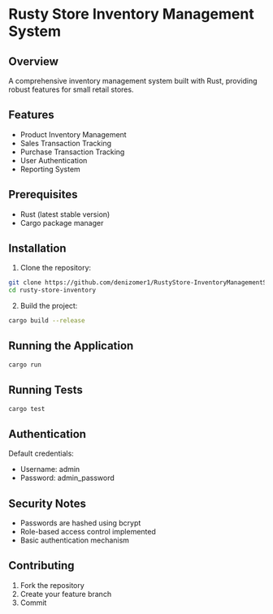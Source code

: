 # Rusty Store Inventory Management System

## Overview
A comprehensive inventory management system built with Rust, providing robust features for small retail stores.

## Features
- Product Inventory Management
- Sales Transaction Tracking
- Purchase Transaction Tracking
- User Authentication
- Reporting System

## Prerequisites
- Rust (latest stable version)
- Cargo package manager

## Installation
1. Clone the repository:
```bash
git clone https://github.com/denizomer1/RustyStore-InventoryManagementSystem.git
cd rusty-store-inventory
```

2. Build the project:
```bash
cargo build --release
```

## Running the Application
```bash
cargo run
```

## Running Tests
```bash
cargo test
```

## Authentication
Default credentials:
- Username: admin
- Password: admin_password

## Security Notes
- Passwords are hashed using bcrypt
- Role-based access control implemented
- Basic authentication mechanism

## Contributing
1. Fork the repository
2. Create your feature branch
3. Commit
